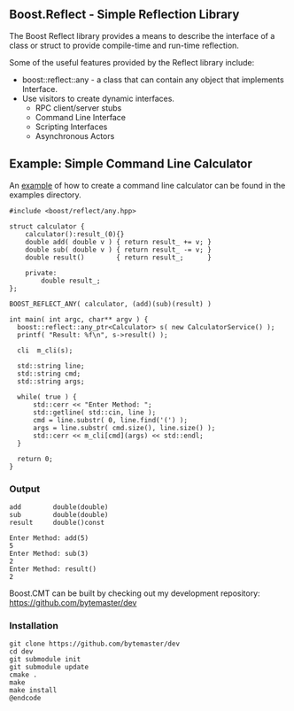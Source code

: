 Boost.Reflect - Simple Reflection Library
---------------------------------------

The Boost Reflect library provides a means to describe the interface
of a class or struct to provide compile-time and run-time reflection.

Some of the useful features provided by the Reflect library include:

* boost::reflect::any<Interface>  - a class that can contain any object
    that implements Interface.
* Use visitors to create dynamic interfaces.
    - RPC client/server stubs
    - Command Line Interface
    - Scripting Interfaces
    - Asynchronous Actors


Example: Simple Command Line Calculator
---------------------------------------

An [example](https://github.com/bytemaster/boost_reflect/blob/master/examples/simple.cpp) 
of how to create a command line calculator can be found in the examples directory.


    #include <boost/reflect/any.hpp>

    struct calculator {
        calculator():result_(0){}
        double add( double v ) { return result_ += v; }
        double sub( double v ) { return result_ -= v; }
        double result()        { return result_;      }

        private:
            double result_;
    };

    BOOST_REFLECT_ANY( calculator, (add)(sub)(result) )

    int main( int argc, char** argv ) {
      boost::reflect::any_ptr<Calculator> s( new CalculatorService() );
      printf( "Result: %f\n", s->result() );

      cli  m_cli(s);

      std::string line;
      std::string cmd;
      std::string args;

      while( true ) {
          std::cerr << "Enter Method: ";
          std::getline( std::cin, line );
          cmd = line.substr( 0, line.find('(') );
          args = line.substr( cmd.size(), line.size() );
          std::cerr << m_cli[cmd](args) << std::endl;
      }

      return 0;
    }

### Output ###

    add        double(double)
    sub        double(double)
    result     double()const

    Enter Method: add(5)
    5
    Enter Method: sub(3)
    2
    Enter Method: result()
    2

Boost.CMT can be built by checking out my development repository: https://github.com/bytemaster/dev

### Installation ## 

    git clone https://github.com/bytemaster/dev
    cd dev
    git submodule init
    git submodule update
    cmake .
    make
    make install
    @endcode
